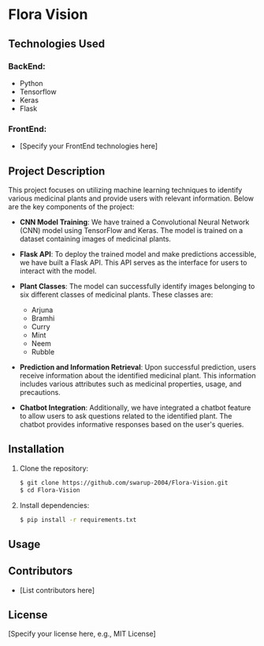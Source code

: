 # Flora Vision

## Technologies Used

### BackEnd:
- Python
- Tensorflow
- Keras
- Flask

### FrontEnd:
- [Specify your FrontEnd technologies here]

## Project Description

This project focuses on utilizing machine learning techniques to identify various medicinal plants and provide users with relevant information. Below are the key components of the project:

- **CNN Model Training**: We have trained a Convolutional Neural Network (CNN) model using TensorFlow and Keras. The model is trained on a dataset containing images of medicinal plants.

- **Flask API**: To deploy the trained model and make predictions accessible, we have built a Flask API. This API serves as the interface for users to interact with the model.

- **Plant Classes**: The model can successfully identify images belonging to six different classes of medicinal plants. These classes are:
  - Arjuna
  - Bramhi
  - Curry
  - Mint
  - Neem
  - Rubble

- **Prediction and Information Retrieval**: Upon successful prediction, users receive information about the identified medicinal plant. This information includes various attributes such as medicinal properties, usage, and precautions.

- **Chatbot Integration**: Additionally, we have integrated a chatbot feature to allow users to ask questions related to the identified plant. The chatbot provides informative responses based on the user's queries.

## Installation

1. Clone the repository:

    ```bash
    $ git clone https://github.com/swarup-2004/Flora-Vision.git
    $ cd Flora-Vision
   ```
    
3. Install dependencies:

    ```bash
    $ pip install -r requirements.txt
    ```
    
## Usage

## Contributors

- [List contributors here]

## License

[Specify your license here, e.g., MIT License]

```
